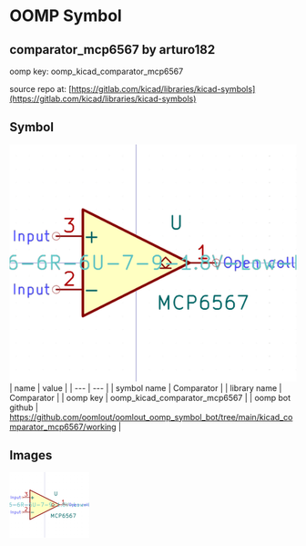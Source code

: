# OOMP Symbol  
## comparator_mcp6567  by arturo182  
  
oomp key: oomp_kicad_comparator_mcp6567  
  
source repo at: [https://gitlab.com/kicad/libraries/kicad-symbols](https://gitlab.com/kicad/libraries/kicad-symbols)  
## Symbol  
  
[![working.png](working_600.png)](working.png)  
| name | value | 
| --- | --- | 
| symbol name | Comparator | 
| library name | Comparator | 
| oomp key | oomp_kicad_comparator_mcp6567 | 
| oomp bot github | https://github.com/oomlout/oomlout_oomp_symbol_bot/tree/main/kicad_comparator_mcp6567/working | 
## Images  
  
[![working.png](working_140.png)](working.png)  
